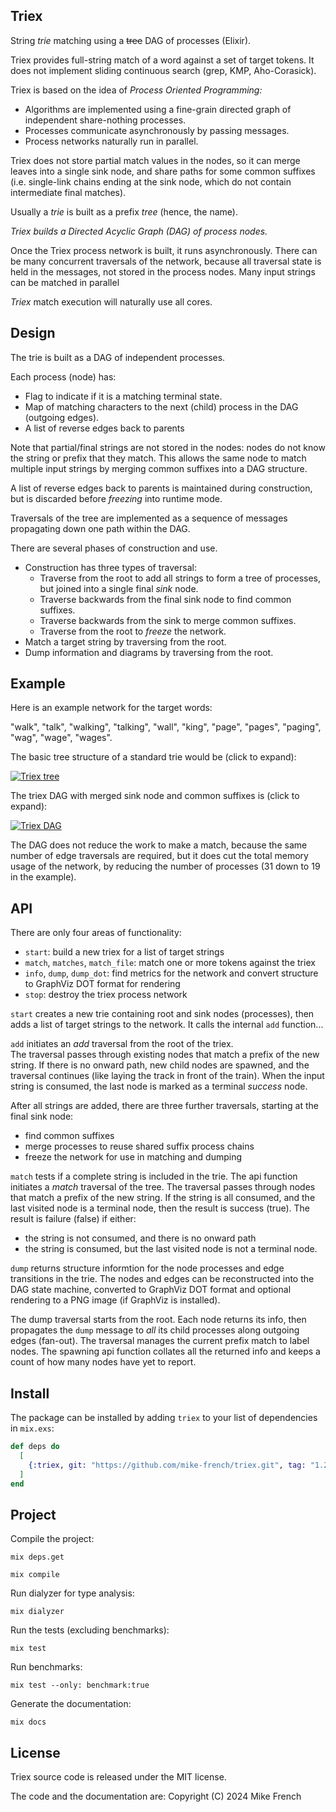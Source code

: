 ## Triex

String _trie_ matching using a ~~tree~~ DAG of processes (Elixir).

Triex provides full-string match of a word against a set of target tokens.
It does not implement sliding continuous search (grep, KMP, Aho-Corasick).

Triex is based on the idea of _Process Oriented Programming:_ 
* Algorithms are implemented using a fine-grain directed graph of 
  independent share-nothing processes.
* Processes communicate asynchronously by passing messages. 
* Process networks naturally run in parallel.

Triex does not store partial match values in the nodes,
so it can merge leaves into a single sink node, 
and share paths for some common suffixes
(i.e. single-link chains ending at the sink node, 
which do not contain intermediate final matches).

Usually a _trie_ is built as a prefix _tree_ (hence, the name).

_Triex builds a Directed Acyclic Graph (DAG) of process nodes._

Once the Triex process network is built, 
it runs asynchronously.
There can be many concurrent traversals of the network,
because all traversal state is held in the messages,
not stored in the process nodes.
Many input strings can be matched in parallel

_Triex_ match execution will naturally use all cores.

## Design

The trie is built as a DAG of independent processes.

Each process (node) has:
- Flag to indicate if it is a matching terminal state.
- Map of matching characters to the next (child) process 
  in the DAG (outgoing edges).
- A list of reverse edges back to parents 
  
Note that partial/final strings are not stored in the nodes:
nodes do not know the string or prefix that they match.
This allows the same node to match multiple input strings
by merging common suffixes into a DAG structure.

A list of reverse edges back to parents is maintained 
during construction, but is discarded before _freezing_
into runtime mode.

Traversals of the tree are implemented as a sequence of messages
propagating down one path within the DAG.

There are several phases of construction and use. 
- Construction has three types of traversal:
   - Traverse from the root to add all strings to form a tree
     of processes, but joined into a single final _sink_ node.
   - Traverse backwards from the final sink node to find common suffixes.
   - Traverse backwards from the sink to merge common suffixes.
   - Traverse from the root to _freeze_ the network.
- Match a target string by traversing from the root.
- Dump information and diagrams by traversing from the root.

## Example

Here is an example network for the target words:

"walk", "talk", "walking", "talking", "wall", "king",
"page", "pages", "paging", "wag", "wage", "wages".

The basic tree structure of a standard trie would be
(click to expand):

[![Triex tree](./diagrams/tree_words_small.png)](./diagrams/tree_words.png)

The triex DAG with merged sink node and common suffixes is
(click to expand):

[![Triex DAG](./diagrams/dag_words_small.png)](./diagrams/dag_words.png)

The DAG does not reduce the work to make a match,
because the same number of edge traversals are required,
but it does cut the total memory usage of the network,
by reducing the number of processes (31 down to 19 in the example).

## API

There are only four areas of functionality:
- `start`: build a new triex for a list of target strings
- `match`, `matches`, `match_file`: match one or more tokens against the triex
- `info`, `dump`, `dump_dot`: find metrics for the network and 
   convert structure to GraphViz DOT format for rendering
- `stop`: destroy the triex process network
  
`start` creates a new trie containing root and sink nodes (processes),
then adds a list of target strings to the network. 
It calls the internal `add` function...

`add` initiates an _add_ traversal from the root of the triex.  
The traversal passes through existing nodes that match a prefix of the new string.
If there is no onward path, new child nodes are spawned,
and the traversal continues (like laying the track in front of the train).
When the input string is consumed,
the last node is marked as a terminal _success_ node.

After all strings are added, there are three further traversals,
starting at the final sink node:
- find common suffixes
- merge processes to reuse shared suffix process chains
- freeze the network for use in matching and dumping

`match` tests if a complete string is included in the trie.
The api function initiates a _match_ traversal of the tree. 
The traversal passes through nodes that match a prefix of the new string.
If the string is all consumed, and the last visited node is a terminal node,
then the result is success (true).
The result is failure (false) if either:
- the string is not consumed, and there is no onward path
- the string is consumed, but the last visited node is not a terminal node.

`dump` returns structure informtion for the node processes
and edge transitions in the trie. 
The nodes and edges can be reconstructed into the DAG state machine,
converted to GraphViz DOT format and optional rendering to a PNG image 
(if GraphViz is installed).

The dump traversal starts from the root.
Each node returns its info, then propagates the `dump` message
to _all_ its child processes along outgoing edges (fan-out).
The traversal manages the current prefix match to label nodes.
The spawning api function collates all the returned info
and keeps a count of how many nodes have yet to report.

## Install

The package can be installed
by adding `triex` to your list of dependencies in `mix.exs`:

```elixir
def deps do
  [
    {:triex, git: "https://github.com/mike-french/triex.git", tag: "1.2.0"}
  ]
end
```

## Project 

Compile the project:

`mix deps.get`

`mix compile`

Run dialyzer for type analysis:

`mix dialyzer`

Run the tests (excluding benchmarks):

`mix test`

Run benchmarks:

`mix test --only: benchmark:true`

Generate the documentation:

`mix docs`

## License

Triex source code is released under the MIT license.

The code and the documentation are:
Copyright (C) 2024 Mike French
